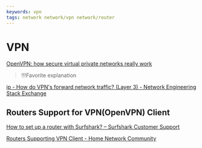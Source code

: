 ```yaml
---
keywords: vpn
tags: network network/vpn network/router
---
```


# VPN

[OpenVPN: how secure virtual private networks really work](https://cloudacademy.com/blog/openvpn-how-secure-virtual-private-networks-really-work/)
> !!!Favorite explanation

[ip - How do VPN's forward network traffic? (Layer 3) - Network Engineering Stack Exchange](https://networkengineering.stackexchange.com/questions/51159/how-do-vpns-forward-network-traffic-layer-3)

## Routers Support for VPN(OpenVPN) Client

[How to set up a router with Surfshark? – Surfshark Customer Support](https://support.surfshark.com/hc/en-us/articles/360003103833-How-to-set-up-a-router-with-Surfshark-)

[Routers Supporting VPN Client - Home Network Community](https://community.tp-link.com/en/home/forum/topic/272492)
